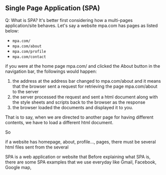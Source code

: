 ## **Single Page Application (SPA)**

Q: What is SPA?
It's better first considering how a multi-pages application/site behaves.
Let's say a website mpa.com has pages as listed below: 
- `mpa.com/`
- `mpa.com/about`
- `mpa.com/profile`
- `mpa.com/contact`

if you were at the home page mpa.com/ and clicked the About button in the navigation bar, the followings would happen:
1. the address at the address bar changed to mpa.com/about and it means that the browser sent a request for retrieving the page mpa.com/about to the server
3. the server processed the request and sent a html document along with the style sheets and scripts back to the browser as the response
4. the browser loaded the documents and displayed it to you.

That is to say, when we are directed to another page for having different contents, we have to load a different html document.




So 

if a website has homepage, about, profile..., pages, there must be several html files sent from the several 

SPA is a web application or website that 
Before explaining what SPA is, there are some SPA examples that we use everyday like Gmail, Facebook, Google map,  
